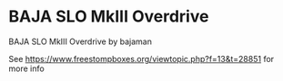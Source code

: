 # BAJA SLO MkIII Overdrive

BAJA SLO MkIII Overdrive by bajaman

See https://www.freestompboxes.org/viewtopic.php?f=13&t=28851 for more info


